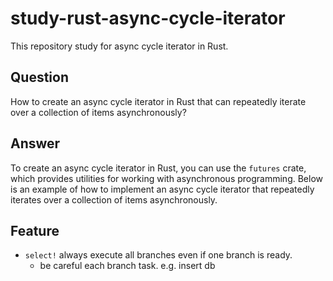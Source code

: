 # study-rust-async-cycle-iterator

This repository study for async cycle iterator in Rust.

## Question

How to create an async cycle iterator in Rust that can repeatedly iterate over a collection of items asynchronously?

## Answer

To create an async cycle iterator in Rust, you can use the `futures` crate, which provides utilities for working with asynchronous programming. Below is an example of how to implement an async cycle iterator that repeatedly iterates over a collection of items asynchronously.

## Feature

- `select!` always execute all branches even if one branch is ready.
  - be careful each branch task. e.g. insert db

